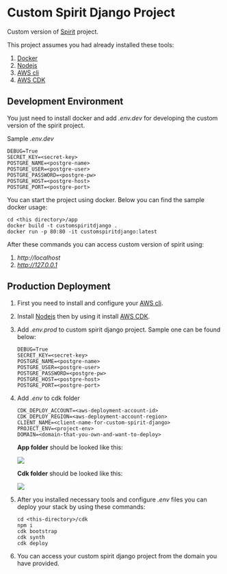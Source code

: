 # Custom Spirit Django Project

Custom version of [Spirit](https://github.com/nitely/Spirit) project. 

This project assumes you had already installed these tools:

1. [Docker](https://www.docker.com/)
2. [Nodejs](https://nodejs.org/en/download/)
3. [AWS cli](https://aws.amazon.com/cli/?nc1=h_ls)
4. [AWS CDK](https://docs.aws.amazon.com/cdk/latest/guide/getting_started.html)

## Development Environment

You just need to install docker and add *.env.dev* for developing the custom version of the spirit project.

Sample *.env.dev*
```
DEBUG=True
SECRET_KEY=<secret-key>
POSTGRE_NAME=<postgre-name>
POSTGRE_USER=<postgre-user>
POSTGRE_PASSWORD=<postgre-pw>
POSTGRE_HOST=<postgre-host>
POSTGRE_PORT=<postgre-port>
```

You can start the project using docker.
Below you can find the sample docker usage:

```
cd <this directory>/app
docker build -t customspiritdjango .
docker run -p 80:80 -it customspiritdjango:latest
```

After these commands you can access custom version of spirit using:
1. _http://localhost_
2. _http://127.0.0.1_

## Production Deployment

1. First you need to install and configure your [AWS cli](https://docs.aws.amazon.com/cli/latest/userguide/cli-configure-quickstart.html).

2. Install [Nodejs](https://nodejs.org/tr/download/package-manager/) then by using it install [AWS CDK](https://docs.aws.amazon.com/cdk/latest/guide/getting_started.html).

3. Add *.env.prod* to custom spirit django project. Sample one can be found below:
    ```
    DEBUG=True
    SECRET_KEY=<secret-key>
    POSTGRE_NAME=<postgre-name>
    POSTGRE_USER=<postgre-user>
    POSTGRE_PASSWORD=<postgre-pw>
    POSTGRE_HOST=<postgre-host>
    POSTGRE_PORT=<postgre-port>
    ```

4. Add *.env* to cdk folder
    ```
    CDK_DEPLOY_ACCOUNT=<aws-deployment-account-id>
    CDK_DEPLOY_REGION=<aws-deployment-account-region>
    CLIENT_NAME=<client-name-for-custom-spirit-django>
    PROJECT_ENV=<project-env>
    DOMAIN=<domain-that-you-own-and-want-to-deploy>
    ```
    
    **App folder** should be looked like this:

    ![](https://user-images.githubusercontent.com/7025275/116869409-5d099100-ac19-11eb-815d-7ccd4c800d19.png)

    **Cdk folder** should be looked like this:

    ![](https://user-images.githubusercontent.com/7025275/116869433-6d217080-ac19-11eb-9cd5-c2868d4193e2.png)

5. After you installed necessary tools and configure *.env* files you can deploy your stack by using these commands:

    ```
    cd <this-directory>/cdk
    npm i
    cdk bootstrap
    cdk synth
    cdk deploy
    ```
6. You can access your custom spirit django project from the domain you have provided.
